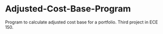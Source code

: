 # Adjusted-Cost-Base-Program

Program to calculate adjusted cost base for a portfolio. Third project in ECE 150.
